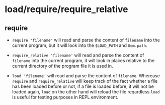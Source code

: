 # load/require/require_relative

## require

* ```require 'filename'``` will read and parse the content of ```filename``` into the current program, but it will look into the ```$LOAD_PATH``` and ```Gem.path```.

* ```require_relative 'filename'``` will read and parse the content of ```filename``` into the current program, it will look in places relative to the current directory of the program file it is used in.

* ```load 'filename'``` will read and parse the content of ```filename```. Wherease ```require``` and ```require_relative``` will keep track of the fact whether a file has been loaded before or not, if a file is loaded before, it will not be loaded again, ```load``` on the other hand will reload the file reqardless.```load``` is useful for testing purposes in REPL environment.